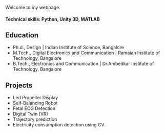 Welcome to my webpage.

#### Technical skills: Python, Unity 3D, MATLAB

## Education
- Ph.d.,        Design | Indian Institute of Science, Bangalore
- M.Tech.,        Digital Electronics and Communication | Ramaiah Institute of Technology, Bangalore
- B.Tech.,        Electronics and Communication | Dr.Ambedkar Institute of Technology, Bangalore

## Projects
- Led Propeller Display
- Self-Balancing Robot
- Fetal ECG Detection
- Digital Twin (VR)
- Trajectory prediction
- Electricity consumption detection using CV
